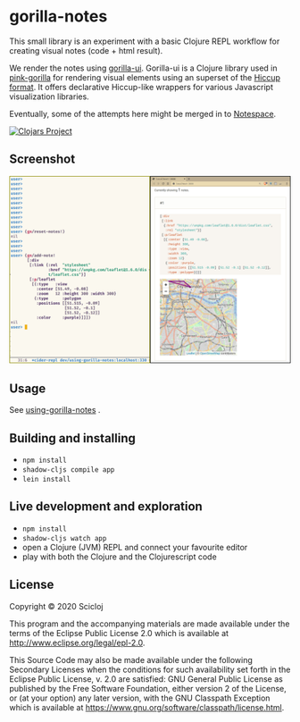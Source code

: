 # gorilla-notes

This small library is an experiment with a basic Clojure REPL workflow for creating visual notes (code + html result).

We render the notes using [gorilla-ui](https://github.com/pink-gorilla/gorilla-ui). Gorilla-ui is a Clojure library used in [pink-gorilla](https://pink-gorilla.github.io) for rendering visual elements using an superset of the [Hiccup format](https://github.com/weavejester/hiccup). It offers declarative Hiccup-like wrappers for various Javascript visualization libraries.

Eventually, some of the attempts here might be merged in to [Notespace](https://github.com/scicloj/notespace).

[![Clojars Project](https://img.shields.io/clojars/v/daslu/gorilla-notes.svg)](https://clojars.org/daslu/gorilla-notes)

## Screenshot

![screenshot](images/Screenshot_2020-07-23_01-44-30.png)

## Usage
See [using-gorilla-notes](https://github.com/daslu/using-gorilla-notes) .

## Building and installing

- `npm install`
- `shadow-cljs compile app`
- `lein install`

## Live development and exploration

- `npm install`
- `shadow-cljs watch app`
- open a Clojure (JVM) REPL and connect your favourite editor
- play with both the Clojure and the Clojurescript code

## License

Copyright © 2020 Scicloj

This program and the accompanying materials are made available under the
terms of the Eclipse Public License 2.0 which is available at
http://www.eclipse.org/legal/epl-2.0.

This Source Code may also be made available under the following Secondary
Licenses when the conditions for such availability set forth in the Eclipse
Public License, v. 2.0 are satisfied: GNU General Public License as published by
the Free Software Foundation, either version 2 of the License, or (at your
option) any later version, with the GNU Classpath Exception which is available
at https://www.gnu.org/software/classpath/license.html.
